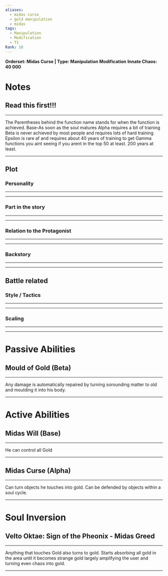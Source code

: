 ```yaml
---
aliases:
  - midas curse
  - gold manipulation
  - midas
tags:
  - Manipulation
  - Modification
  - T1
Rank: 10
---
```

**Orderset: Midas Curse  | Type: Manipulation Modification**
**Innate Chaos:  40 000**

# Notes
## Read this first!!!
___
The Parentheses behind the function name stands for when the function is achieved.
Base-As soon as the soul matures
Alpha requires a bit of training 
Beta is never achieved by most people and requires lots of hard training
Epsilon is rare af and requires about 40 years of training to get
Gamma functions you aint seeing if you arent in the top 50 at least. 200 years at least.
___


## Plot
### Personality
___

___
### Part in the story
___

___
### Relation to the Protagonist
___

___
### Backstory
___

___

## Battle related

### Style / Tactics
___

___
### Scaling 
___

___


# Passive Abilities
## Mould of Gold (Beta)
___
Any damage is automatically repaired by turning sorounding matter to old and moulding it into his body.
___


# Active Abilities
## Midas Will (Base)
___
He can control all Gold
___

## Midas Curse (Alpha)
___
Can turn objects he touches into gold. Can be defended by objects within a soul cycle.
___

# Soul Inversion
## Velto Oktae: Sign of the Pheonix - Midas Greed
___
Anything that touches Gold also turns to gold.
Starts absorbing all gold in the area until it becomes strange gold largely amplifying the user and turning even chaos into gold.
___
